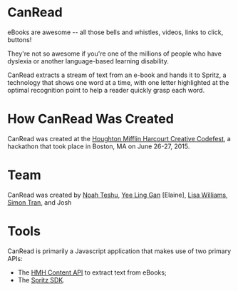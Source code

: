 # CanRead

eBooks are awesome -- all those bells and whistles, videos, links to click, buttons!  

They're not so awesome if you're one of the millions of people who have dyslexia or another language-based learning disability.  

CanRead extracts a stream of text from an e-book and hands it to Spritz, a technology that shows one word at a time, with one letter highlighted at the optimal recognition point to help a reader quickly grasp each word.  

# How CanRead Was Created

CanRead was created at the [Houghton Mifflin Harcourt Creative Codefest](http://curiouscodefest.hmhco.com/), a hackathon that took place in Boston, MA on June 26-27, 2015.  

# Team 

CanRead was created by [Noah Teshu](https://github.com/Noah-T), [Yee Ling Gan](https://github.com/funtowrite) [Elaine], [Lisa Williams](http://github.com/lisawilliams), [Simon Tran](https://github.com/smn1022), and Josh 

# Tools 

CanRead is primarily a Javascript application that makes use of two primary APIs: 

* The [HMH Content API](https://developer.hmhco.com/api-guide#10.5) to extract text from eBooks; 
* The [Spritz SDK](http://www.spritzinc.com/developers/).  